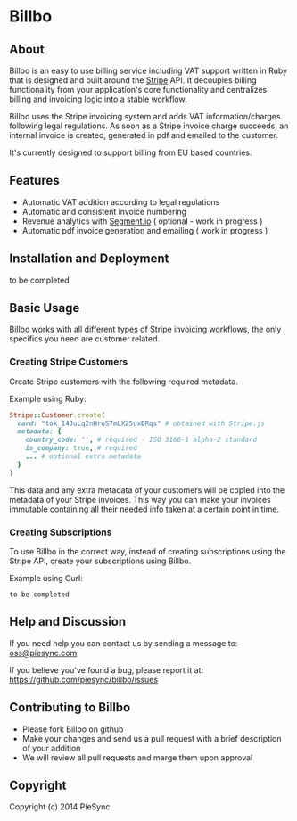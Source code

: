 Billbo
==============

About
-----

Billbo is an easy to use billing service including VAT support written in Ruby that is designed and built around the [Stripe] API. It decouples billing functionality from your application's core functionality and centralizes billing and invoicing logic into a stable workflow.

Billbo uses the Stripe invoicing system and adds VAT information/charges following legal regulations. As soon as a Stripe invoice charge succeeds, an internal invoice is created, generated in pdf and emailed to the customer.

It's currently designed to support billing from EU based countries.

[Stripe]: https://stripe.com/

Features
-----

* Automatic VAT addition according to legal regulations
* Automatic and consistent invoice numbering
* Revenue analytics with [Segment.io] ( optional - work in progress )
* Automatic pdf invoice generation and emailing ( work in progress )

[Segment.io]: https://segment.io/


Installation and Deployment
------------

to be completed


Basic Usage
-----------
Billbo works with all different types of Stripe invoicing workflows, the only specifics you need are customer related.

### Creating Stripe Customers
Create Stripe customers with the following required metadata.

Example using Ruby:
```ruby
Stripe::Customer.create(
  card: "tok_14JuLq2nHroS7mLXZ5uxDRqs" # obtained with Stripe.js
  metadata: {
    country_code: '', # required - ISO 3166-1 alpha-2 standard
    is_company: true, # required
    ... # optional extra metadata
  }
)
```
This data and any extra metadata of your customers will be copied into the metadata of your Stripe invoices.
This way you can make your invoices immutable containing all their needed info taken at a certain point in time.


### Creating Subscriptions
To use Billbo in the correct way, instead of creating subscriptions using the Stripe API, create your subscriptions using Billbo.

Example using Curl:
```
to be completed
```

Help and Discussion
-------------------

If you need help you can contact us by sending a message to:
[oss@piesync.com][mail].

[mail]:   mailto:oss@piesync.com

If you believe you've found a bug, please report it at:
https://github.com/piesync/billbo/issues


Contributing to Billbo
----------------------------

* Please fork Billbo on github
* Make your changes and send us a pull request with a brief description of your addition
* We will review all pull requests and merge them upon approval

Copyright
---------

Copyright (c) 2014 PieSync.
